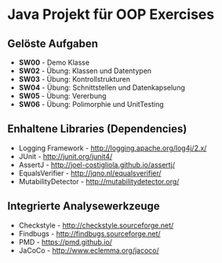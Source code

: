 # Java Projekt für OOP Exercises

## Gelöste Aufgaben
* **SW00** - Demo Klasse
* **SW02** - Übung: Klassen und Datentypen
* **SW03** - Übung: Kontrollstrukturen
* **SW04** - Übung: Schnittstellen und Datenkapselung
* **SW05** - Übung: Vererbung
* **SW06** - Übung: Polimorphie und UnitTesting

## Enhaltene Libraries (Dependencies)
* Logging Framework - http://logging.apache.org/log4j/2.x/
* JUnit - http://junit.org/junit4/
* AssertJ - http://joel-costigliola.github.io/assertj/
* EqualsVerifier - http://jqno.nl/equalsverifier/
* MutabilityDetector - http://mutabilitydetector.org/

## Integrierte Analysewerkzeuge
* Checkstyle - http://checkstyle.sourceforge.net/
* Findbugs - http://findbugs.sourceforge.net/
* PMD - https://pmd.github.io/
* JaCoCo - http://www.eclemma.org/jacoco/